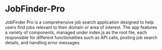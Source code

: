 # JobFinder-Pro
JobFinder Pro is a comprehensive job search application designed to help users find jobs relevant to their domain or area of interest. The app features a variety of components, managed under index.js as the root file, each responsible for different functionalities such as API calls, posting job search details, and handling error messages.
